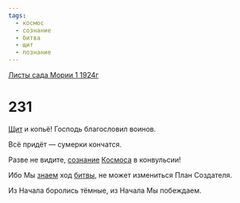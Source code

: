 ```yaml
---
tags:
  - космос
  - сознание
  - битва
  - щит
  - познание
---
```


[Листы сада Мории 1 1924г](/agni/1924)

# 231
[Щит](/tag/#щит) и копьё! Господь благословил воинов.   

Всё придёт — сумерки кончатся.   

Разве не видите, [сознание](/tag/#сознание) [Космоса](/tag/#космос) в конвульсии!   

Ибо Мы [знаем](/tag/#познание) ход [битвы](/tag/#битва), не может измениться План Создателя.   

Из Начала боролись тёмные, из Начала Мы побеждаем.   


